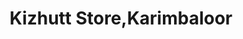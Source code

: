 ---
title: "Kizhutt Store,Karimbaloor"
url: /pathanapuram/kizhutt-store-karimbaloor/
shop: Dorfladen
---